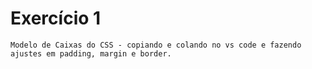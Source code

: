 # Exercício 1

    Modelo de Caixas do CSS - copiando e colando no vs code e fazendo ajustes em padding, margin e border.